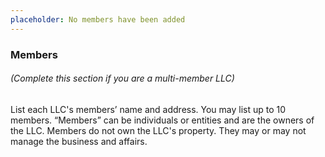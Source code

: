 ```yaml
---
placeholder: No members have been added
---
```


### Members

###### (Complete this section if you are a multi-member LLC)

List each LLC's members’ name and address. You may list up to 10 members. “Members” can be individuals or entities and are the owners of the LLC. Members do not own the LLC's property. They may or may not manage the business and affairs. 